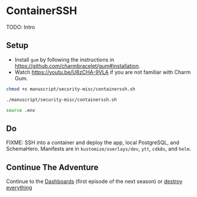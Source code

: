 # ContainerSSH

TODO: Intro

## Setup

* Install `gum` by following the instructions in https://github.com/charmbracelet/gum#installation.
* Watch https://youtu.be/U8zCHA-9VLA if you are not familiar with Charm Gum.

```bash
chmod +x manuscript/security-misc/containerssh.sh

./manuscript/security-misc/containerssh.sh

source .env
```

## Do

FIXME: SSH into a container and deploy the app, local PostgreSQL, and SchemaHero. Manifests are in `kustomize/overlays/dev`, `ytt`, `cdk8s`, and `helm`.

## Continue The Adventure

Continue to the [Dashboards](../dashboards/README.md) (first episode of the next season) or [destroy everything](../destroy/security.md)
